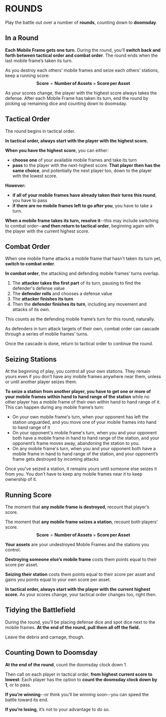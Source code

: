 # ROUNDS
Play the battle out over a number of **rounds**, counting down to **doomsday**.

## In a Round
**Each Mobile Frame gets one turn.** During the round, you’ll **switch back and forth between tactical order and combat order**. The round ends when the last mobile frame’s taken its turn.

As you destroy each others’ mobile frames and seize each others’ stations, keep a running score:
$$\mathbf{Score} = \mathbf{Number\,of\,Assets} \times \mathbf{Score\,per\,Asset}$$

As your scores change, the player with the highest score always takes the defense. After each Mobile Frame has taken its turn, end the round by picking up remaining dice and counting down to doomsday.

## Tactical Order
The round begins in tactical order.

**In tactical order, always start with the player with the highest score.**

**When you have the highest score**, you can either:
- **choose one** of your available mobile frames and take its turn
- **pass** to the player with the next-highest score. **That player then has the same choice**, and potentially the next player too, down to the player with the lowest score.

**However:**
- **if all of your mobile frames have already taken their turns this round**, you have to pass
- **if there are no mobile frames left to go after you**, you have to take a turn.

**When a mobile frame takes its turn, resolve it**--this may include switching to combat order--**and then return to tactical order**, beginning again with the player with the current highest score.

## Combat Order
When one mobile frame attacks a mobile frame that hasn’t taken its turn yet, **switch to combat order**.

**In combat order**, the attacking and defending mobile frames’ turns overlap.
1. The **attacker takes the first part** of its turn, pausing to find the defender's defense value
2. The **defender rolls** and chooses a defense value
3. The **attacker finishes its turn**
4. Then the **defender finishes its turn**, including any movement and attacks of its own.

This counts as the defending mobile frame’s turn for this round, naturally.

As defenders in turn attack targets of their own, combat order can cascade through a series of mobile frames’ turns.

Once the cascade is done, return to tactical order to continue the round.

## Seizing Stations
At the beginning of play, you control all your own stations. They remain yours even if you don’t have any mobile frames anywhere near them, unless or until another player seizes them.

**To seize a station from another player, you have to get one or more of your mobile frames within hand to hand range of the station** while no other player has a mobile frame of their own within hand to hand range of it. This can happen during any mobile frame’s turn:
- On your own mobile frame's turn, when your opponent has left the station unguarded, and you move one of your mobile frames into hand to hand range of it
- On your opponent's mobile frame's turn, when you and your opponent both have a mobile frame in hand to hand range of the station, and your opponent’s frame moves away, abandoning the station to you.
- On any mobile frame's turn, when you and your opponent both have a mobile frame in hand to hand range of the station, and your opponent’s frame gets destroyed by incoming attacks

Once you've seized a station, it remains yours until someone else seizes it from you. You don’t have to keep any mobile frames near it to keep ownership of it.

## Running Score
The moment that **any mobile frame is destroyed**, recount that player’s score.

The moment that **any mobile frame seizes a station**, recount both players’ score.
$$\mathbf{Score} = \mathbf{Number\,of\,Assets} \times \mathbf{Score\,per\,Asset}$$

**Your assets** are your undestroyed Mobile Frames and the stations you control.

**Destroying someone else’s mobile frame** costs them points equal to their score per asset.

**Seizing their station** costs them points equal to their score per asset and gains you points equal to your own score per asset.

**In tactical order, always start with the player with the current highest score.** As your scores change, your tactical order changes too, right then.

## Tidying the Battlefield
During the round, you’ll be placing defense dice and spot dice next to the mobile frames. **At the end of the round, pull them all off the field.**

Leave the debris and carnage, though.

## Counting Down to Doomsday
**At the end of the round**, count the doomsday clock down 1.

Then call on each player in tactical order, **from highest current score to lowest**: Each player has the option to **count the doomsday clock down by 1**, or to pass.

**If you’re winning**--or think you’ll be winning soon--you can speed the battle toward its end.

**If you’re losing**, it’s not to your advantage to do so.